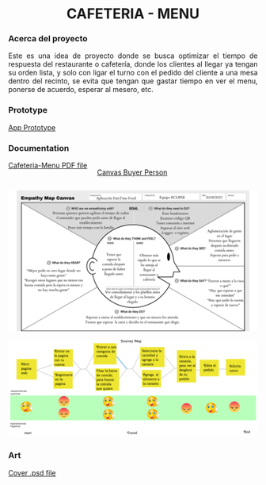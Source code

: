 <h1 align="center"> CAFETERIA - MENU </h1>
<h3 align="left">Acerca del proyecto</h3>
<p align="justify">
Este es una idea de proyecto donde se busca optimizar el tiempo de respuesta del restaurante o cafetería, donde los clientes al llegar ya tengan su orden lista, y solo con ligar el turno con el pedido del cliente a una mesa dentro del recinto, se evita que tengan que gastar tiempo en ver el menu, ponerse de acuerdo, esperar al mesero, etc.
</p>
<h3 align="left">Prototype</h3>
<p>
<div style="text-align: left;">
  <a href="https://www.figma.com/file/jMDGvyJhrWegndvcyKfglJ/App-Cafeteria?type=design&node-id=0-1&mode=design&t=ZV4dCkDkixOnfDur-0">App Prototype</a>
</div>
</p>
<h3 align="left">Documentation </h3>
<p>
<!-- Laitex --->
<div style="display: flex; justify-content:left flex-end;">
  <!-- Laitex --->
  <a href="./Docs/Cafeteria-Menu/Doc-cafeteria.pdf" style="margin-right: 20px;">Cafeteria-Menu PDF file</a>

  <!-- Web Canvas --->
  <a href="https://www.canva.com/design/DAFwUaCOcZE/50RjQNNABKBntjp3pM4HfQ/edit">Canvas Buyer Person</a>
</div>

</p>
<!-- IMG --->
<div style="text-align: left;">
  <img src="./Assets/Img/Essentials/EmpathyMap/EmpathyMapCoffe.jpg" alt="Emphaty Map" style="max-width: 100%;">
</div>
</p>
<!-- IMG -->
<div style="text-align: left;">
  <img src="./Assets/Img/Essentials/JourneyMap/JourneyMap.png" alt="Canvas Buyer Person" style="max-width: 100%;">
</div>
</p>
<h3 align="left">Art</h3>
<p>
<!-- G-Drive --->
<div style="text-align: left;">
  <a href="https://drive.google.com/drive/folders/1AuNMp59X0YJqxR1alR2jJUgEV7NNbN8a?usp=sharing">Cover .psd file</a>
</div>
</p>